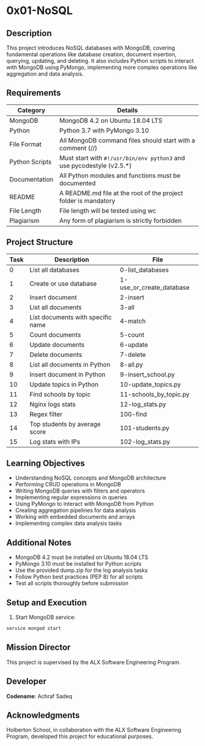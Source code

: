 # 0x01-NoSQL

## Description

This project introduces NoSQL databases with MongoDB, covering fundamental operations like database creation, document insertion, querying, updating, and deleting. It also includes Python scripts to interact with MongoDB using PyMongo, implementing more complex operations like aggregation and data analysis.

 
## Requirements

| Category          | Details                                                                 |
|-------------------|-------------------------------------------------------------------------|
| MongoDB           | MongoDB 4.2 on Ubuntu 18.04 LTS                                        |
| Python            | Python 3.7 with PyMongo 3.10                                           |
| File Format       | All MongoDB command files should start with a comment (//)             |
| Python Scripts    | Must start with `#!/usr/bin/env python3` and use pycodestyle (v2.5.*)  |
| Documentation     | All Python modules and functions must be documented                    |
| README            | A README.md file at the root of the project folder is mandatory        |
| File Length       | File length will be tested using wc                                    |
| Plagiarism        | Any form of plagiarism is strictly forbidden                           |

 
## Project Structure

| Task | Description | File |
|------|-------------|------|
| 0    | List all databases | 0-list_databases |
| 1    | Create or use database | 1-use_or_create_database |
| 2    | Insert document | 2-insert |
| 3    | List all documents | 3-all |
| 4    | List documents with specific name | 4-match |
| 5    | Count documents | 5-count |
| 6    | Update documents | 6-update |
| 7    | Delete documents | 7-delete |
| 8    | List all documents in Python | 8-all.py |
| 9    | Insert document in Python | 9-insert_school.py |
| 10   | Update topics in Python | 10-update_topics.py |
| 11   | Find schools by topic | 11-schools_by_topic.py |
| 12   | Nginx logs stats | 12-log_stats.py |
| 13   | Regex filter | 100-find |
| 14   | Top students by average score | 101-students.py |
| 15   | Log stats with IPs | 102-log_stats.py |


## Learning Objectives

- Understanding NoSQL concepts and MongoDB architecture
- Performing CRUD operations in MongoDB
- Writing MongoDB queries with filters and operators
- Implementing regular expressions in queries
- Using PyMongo to interact with MongoDB from Python
- Creating aggregation pipelines for data analysis
- Working with embedded documents and arrays
- Implementing complex data analysis tasks

## Additional Notes

- MongoDB 4.2 must be installed on Ubuntu 18.04 LTS
- PyMongo 3.10 must be installed for Python scripts
- Use the provided dump.zip for the log analysis tasks
- Follow Python best practices (PEP 8) for all scripts
- Test all scripts thoroughly before submission


## Setup and Execution

1. Start MongoDB service:
```bash
service mongod start
```

## Mission Director
This project is supervised by the ALX Software Engineering Program.

## Developer
**Codename**: Achraf Sadeq

## Acknowledgments
Holberton School, in collaboration with the ALX Software Engineering Program, developed this project for educational purposes.


